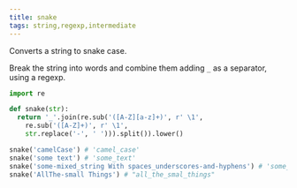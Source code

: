 ```yaml
---
title: snake
tags: string,regexp,intermediate
---
```


Converts a string to snake case.

Break the string into words and combine them adding `_` as a separator, using a regexp.

```py
import re

def snake(str):
  return '_'.join(re.sub('([A-Z][a-z]+)', r' \1',
    re.sub('([A-Z]+)', r' \1',
    str.replace('-', ' '))).split()).lower()
```

```py
snake('camelCase') # 'camel_case'
snake('some text') # 'some_text'
snake('some-mixed_string With spaces_underscores-and-hyphens') # 'some_mixed_string_with_spaces_underscores_and_hyphens'
snake('AllThe-small Things') # "all_the_smal_things"
```
